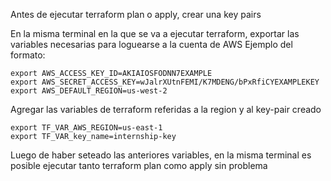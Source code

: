 Antes de ejecutar terraform plan o apply, crear una key pairs

En la misma terminal en la que se va a ejecutar terraform,
exportar las variables necesarias para loguearse a la cuenta de AWS
Ejemplo del formato:

    export AWS_ACCESS_KEY_ID=AKIAIOSFODNN7EXAMPLE
    export AWS_SECRET_ACCESS_KEY=wJalrXUtnFEMI/K7MDENG/bPxRfiCYEXAMPLEKEY
    export AWS_DEFAULT_REGION=us-west-2

Agregar las variables de terraform referidas a la region y al key-pair creado

    export TF_VAR_AWS_REGION=us-east-1
    export TF_VAR_key_name=internship-key

Luego de haber seteado las anteriores variables, en la misma terminal es posible ejecutar
tanto terraform plan como apply sin problema